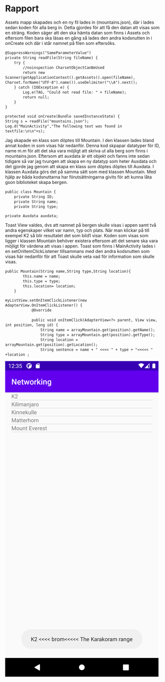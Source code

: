 
# Rapport

Assets mapp skapades och en ny fil lades in (mountains.json), där i lades sedan koden för alla berg in. Detta gjordes för att få den datan att visas som en sträng. Koden säger att
den ska hämta datan som finns i Assets och eftersom filen bara ska läsas en gång så lades den andra kodsnutten in i onCreate och där i står namnet på filen som eftersöks.

```
@SuppressWarnings("SameParameterValue")
private String readFile(String fileName) {
    try {
        //noinspection CharsetObjectCanBeUsed
        return new Scanner(getApplicationContext().getAssets().open(fileName), Charset.forName("UTF-8").name()).useDelimiter("\\A").next();
    } catch (IOException e) {
        Log.e(TAG, "Could not read file: " + fileName);
        return null;
    }
}
```

```
protected void onCreate(Bundle savedInstanceState) {
String s = readFile("mountains.json");
Log.d("MainActivity","The following text was found in textfile:\n\n"+s);
```

Jag skapade en klass som döptes till Mountain. I den klassen lades bland annat koden in som visas här nedanför. Denna kod skpapar datatyper för ID, name m.m för att det ska vara möjligt
att skriva ut alla berg som finns i mountains.json.
Eftersom att auxdata är ett objekt och fanns inte sedan tidigare så var jag tvungen att skapa en ny datatyp som heter Auxdata och det gjorde jag genom att skapa en klass som döptes
döptes till Auxdata. I klassen Auxdata görs det på samma sätt som med klassen Mountain.
Med hjälp av båda kodsnuttarna har förutsättningarna givits för att kunna låta gson biblioteket skapa bergen.

```
public class Mountain {
    private String ID;
    private String name;
    private String type;
```

```
private Auxdata auxdata;
```

Toast View valdes, dvs att namnet på bergen skulle visas i appen samt två andra egenskaper vilket var namn, typ och plats. När man klickar på till exempel K2 så blir resultatet det
som bild1 visar. Koden som visas som ligger i klassen Mountain behöver existera eftersom att det senare ska vara möjligt för värdena att visas i appen.
Toast som finns i MainActivity lades i en setOnItemClickListener tillsammans med den andra kodsnutten som visas här nedanför för att Toast skulle veta vad för information som skulle visas.

```
public Mountain(String name,String type,String location){
        this.name = name;
        this.type = type;
        this.location= location;
    }
```

```
myListView.setOnItemClickListener(new AdapterView.OnItemClickListener() {
            @Override

            public void onItemClick(AdapterView<?> parent, View view, int position, long id) {
                String name = arrayMountain.get(position).getName();
                String type = arrayMountain.get(position).getType();
                String location = arrayMountain.get(position).getLocation();
                String sentence = name + " <<<< " + type + "<<<<< " +location ;
```

![](bild1.png)


